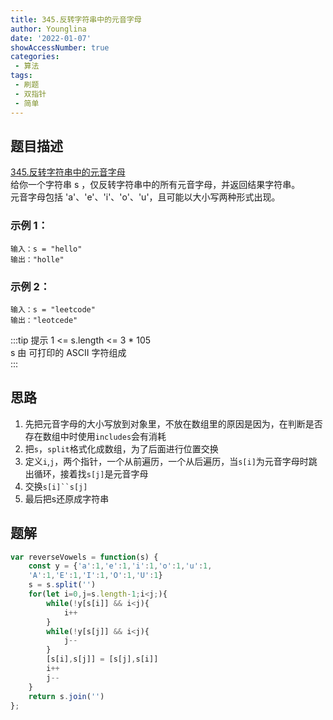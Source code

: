 ```yaml
---
title: 345.反转字符串中的元音字母
author: Younglina
date: '2022-01-07'
showAccessNumber: true
categories:
 - 算法
tags:
 - 刷题
 - 双指针
 - 简单
---
```

## 题目描述
[345.反转字符串中的元音字母](https://leetcode-cn.com/problems/reverse-vowels-of-a-string/)  
给你一个字符串 s ，仅反转字符串中的所有元音字母，并返回结果字符串。  
元音字母包括 'a'、'e'、'i'、'o'、'u'，且可能以大小写两种形式出现。

### 示例 1：
```
输入：s = "hello"
输出："holle"
```

### 示例 2：
```
输入：s = "leetcode"
输出："leotcede"
```

:::tip 提示
1 <= s.length <= 3 * 105  
s 由 可打印的 ASCII 字符组成  
:::

## 思路
1. 先把元音字母的大小写放到对象里，不放在数组里的原因是因为，在判断是否存在数组中时使用`includes`会有消耗
2. 把`s`，`split`格式化成数组，为了后面进行位置交换
3. 定义`i`,`j`，两个指针，一个从前遍历，一个从后遍历，当`s[i]`为元音字母时跳出循环，接着找`s[j]`是元音字母
4. 交换`s[i]``s[j]`
5. 最后把s还原成字符串

## 题解
```javascript
var reverseVowels = function(s) {
    const y = {'a':1,'e':1,'i':1,'o':1,'u':1,
    'A':1,'E':1,'I':1,'O':1,'U':1}
    s = s.split('')
    for(let i=0,j=s.length-1;i<j;){
        while(!y[s[i]] && i<j){
            i++
        }
        while(!y[s[j]] && i<j){
            j--
        }
        [s[i],s[j]] = [s[j],s[i]]
        i++
        j--
    }
    return s.join('')
};
```